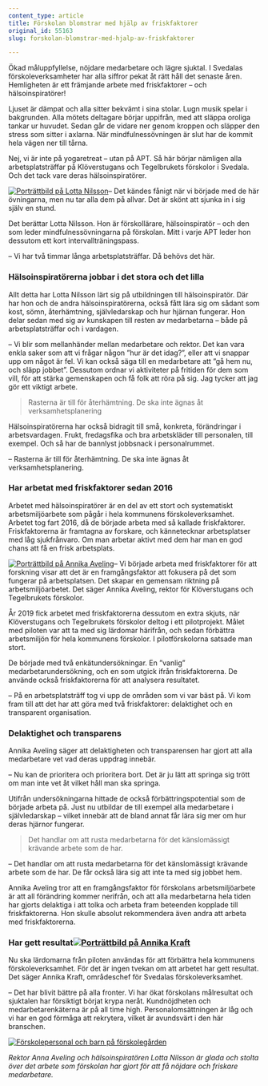 ```yaml
---
content_type: article
title: Förskolan blomstrar med hjälp av friskfaktorer
original_id: 55163
slug: forskolan-blomstrar-med-hjalp-av-friskfaktorer

---
```


Ökad måluppfyllelse, nöjdare medarbetare och lägre sjuktal. I Svedalas förskoleverksamheter har alla siffror pekat åt rätt håll det senaste åren. Hemligheten är ett främjande arbete med friskfaktorer – och hälsoinspiratörer!

Ljuset är dämpat och alla sitter bekvämt i sina stolar. Lugn musik spelar i bakgrunden. Alla mötets deltagare börjar uppifrån, med att släppa oroliga tankar ur huvudet. Sedan går de vidare ner genom kroppen och släpper den stress som sitter i axlarna. När mindfulnessövningen är slut har de kommit hela vägen ner till tårna.

Nej, vi är inte på yogaretreat – utan på APT. Så här börjar nämligen alla arbetsplatsträffar på Klöverstugans och Tegelbrukets förskolor i Svedala. Och det tack vare deras hälsoinspiratörer.

[![Porträttbild på Lotta Nilsson](https://www.suntarbetsliv.se/wp-content/uploads/2021/02/620x330-lotta-nilsson-foto-johan-nilsson-tt.jpg)](https://www.suntarbetsliv.se/wp-content/uploads/2021/02/620x330-lotta-nilsson-foto-johan-nilsson-tt.jpg)– Det kändes fånigt när vi började med de här övningarna, men nu tar alla dem på allvar. Det är skönt att sjunka in i sig själv en stund.

Det berättar Lotta Nilsson. Hon är förskollärare, hälsoinspiratör – och den som leder mindfulnessövningarna på förskolan. Mitt i varje APT leder hon dessutom ett kort intervallträningspass.

– Vi har två timmar långa arbetsplatsträffar. Då behövs det här.

### Hälsoinspiratörerna jobbar i det stora och det lilla

Allt detta har Lotta Nilsson lärt sig på utbildningen till hälsoinspiratör. Där har hon och de andra hälsoinspiratörerna, också fått lära sig om sådant som kost, sömn, återhämtning, självledarskap och hur hjärnan fungerar. Hon delar sedan med sig av kunskapen till resten av medarbetarna – både på arbetsplatsträffar och i vardagen.

– Vi blir som mellanhänder mellan medarbetare och rektor. Det kan vara enkla saker som att vi frågar någon ”hur är det idag?”, eller att vi snappar upp om något är fel. Vi kan också säga till en medarbetare att ”gå hem nu, och släpp jobbet”. Dessutom ordnar vi aktiviteter på fritiden för dem som vill, för att stärka gemenskapen och få folk att röra på sig. Jag tycker att jag gör ett viktigt arbete.

> Rasterna är till för återhämtning. De ska inte ägnas åt verksamhetsplanering

Hälsoinspiratörerna har också bidragit till små, konkreta, förändringar i arbetsvardagen. Frukt, fredagsfika och bra arbetskläder till personalen, till exempel. Och så har de bannlyst jobbsnack i personalrummet.

– Rasterna är till för återhämtning. De ska inte ägnas åt verksamhetsplanering.

### Har arbetat med friskfaktorer sedan 2016

Arbetet med hälsoinspiratörer är en del av ett stort och systematiskt arbetsmiljöarbete som pågår i hela kommunens förskoleverksamhet. Arbetet tog fart 2016, då de började arbeta med så kallade friskfaktorer. Friskfaktorerna är framtagna av forskare, och kännetecknar arbetsplatser med låg sjukfrånvaro. Om man arbetar aktivt med dem har man en god chans att få en frisk arbetsplats.

[![Porträttbild på Annika Aveling](https://www.suntarbetsliv.se/wp-content/uploads/2021/02/200x220-annika-aveling-2-foto-johan-nilsson-tt-1.jpg)](https://www.suntarbetsliv.se/wp-content/uploads/2021/02/200x220-annika-aveling-2-foto-johan-nilsson-tt-1.jpg)– Vi började arbeta med friskfaktorer för att forskning visar att det är en framgångsfaktor att fokusera på det som fungerar på arbetsplatsen. Det skapar en gemensam riktning på arbetsmiljöarbetet. Det säger Annika Aveling, rektor för Klöverstugans och Tegelbrukets förskolor.

År 2019 fick arbetet med friskfaktorerna dessutom en extra skjuts, när Klöverstugans och Tegelbrukets förskolor deltog i ett pilotprojekt. Målet med piloten var att ta med sig lärdomar härifrån, och sedan förbättra arbetsmiljön för hela kommunens förskolor. I pilotförskolorna satsade man stort.

De började med två enkätundersökningar. En ”vanlig” medarbetarundersökning, och en som utgick ifrån friskfaktorerna. De använde också friskfaktorerna för att analysera resultatet.

– På en arbetsplatsträff tog vi upp de områden som vi var bäst på. Vi kom fram till att det har att göra med två friskfaktorer: delaktighet och en transparent organisation.

### Delaktighet och transparens

Annika Aveling säger att delaktigheten och transparensen har gjort att alla medarbetare vet vad deras uppdrag innebär.

– Nu kan de prioritera och prioritera bort. Det är ju lätt att springa sig trött om man inte vet åt vilket håll man ska springa.

Utifrån undersökningarna hittade de också förbättringspotential som de började arbeta på. Just nu utbildar de till exempel alla medarbetare i självledarskap – vilket innebär att de bland annat får lära sig mer om hur deras hjärnor fungerar.

> Det handlar om att rusta medarbetarna för det känslomässigt krävande arbete som de har.

– Det handlar om att rusta medarbetarna för det känslomässigt krävande arbete som de har. De får också lära sig att inte ta med sig jobbet hem.

Annika Aveling tror att en framgångsfaktor för förskolans arbetsmiljöarbete är att all förändring kommer nerifrån, och att alla medarbetarna hela tiden har gjorts delaktiga i att tolka och arbeta fram beteenden kopplade till friskfaktorerna. Hon skulle absolut rekommendera även andra att arbeta med friskfaktorerna.

### Har gett resultat[![Porträttbild på Annika Kraft](https://www.suntarbetsliv.se/wp-content/uploads/2021/02/200x220-annika-kraft.jpg)](https://www.suntarbetsliv.se/wp-content/uploads/2021/02/200x220-annika-kraft.jpg)

Nu ska lärdomarna från piloten användas för att förbättra hela kommunens förskoleverksamhet. För det är ingen tvekan om att arbetet har gett resultat. Det säger Annika Kraft, områdeschef för Svedalas förskoleverksamhet.

– Det har blivit bättre på alla fronter. Vi har ökat förskolans målresultat och sjuktalen har försiktigt börjat krypa neråt. Kundnöjdheten och medarbetarenkäterna är på all time high. Personalomsättningen är låg och vi har en god förmåga att rekrytera, vilket är avundsvärt i den här branschen.

[![Förskolepersonal och barn på förskolegården](https://www.suntarbetsliv.se/wp-content/uploads/2021/02/750x400-svedala-foto-johan-nilsson-tt.jpg)](https://www.suntarbetsliv.se/wp-content/uploads/2021/02/750x400-svedala-foto-johan-nilsson-tt.jpg)[](https://www.suntarbetsliv.se/wp-content/uploads/2021/02/750x400-svedala-foto-johan-nilsson-tt.jpg)

_Rektor Anna Aveling och hälsoinspiratören Lotta Nilsson är glada och stolta över det arbete som förskolan har gjort för att få nöjdare och friskare medarbetare._

